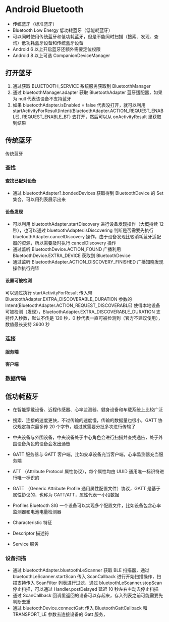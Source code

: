 
# Android Bluetooth
- 传统蓝牙（标准蓝牙）
- Bluetooth Low Energy 低功耗蓝牙（低能耗蓝牙）
- 可以同时使用传统蓝牙和低功耗蓝牙，但是不能同时扫描（搜索、发现、查询）低功耗蓝牙设备和传统蓝牙设备
- Android 6 以上开启蓝牙还额外需要定位权限
- Android 8 以上可选 CompanionDeviceManager 


## 打开蓝牙
1. 通过获取 BLUETOOTH_SERVICE 系统服务获取到 BluetoothManager
2. 通过 bluetoothManager.adapter 获取 BluetoothAdapter 蓝牙适配器，如果为 null 代表该设备不支持蓝牙
3. 如果 bluetoothAdapter.isEnabled = false 代表没打开，就可以利用 startActivityForResult(Intent(BluetoothAdapter.ACTION_REQUEST_ENABLE), REQUEST_ENABLE_BT) 去打开，然后可以从 onActivityResult 里获取到结果


## 传统蓝牙
传统蓝牙

### 查找
#### 查找已配对设备
- 通过 bluetoothAdapter?.bondedDevices 获取得到 BluetoothDevice 的 Set 集合，可以用列表展示出来

#### 设备发现
- 可以利用 bluetoothAdapter.startDiscovery 进行设备发现操作（大概持续 12 秒），也可以通过 bluetoothAdapter.isDiscovering 判断是否需要先执行 bluetoothAdapter.cancelDiscovery 操作，由于设备发现比较消耗蓝牙适配器的资源，所以需要及时执行 cancelDiscovery 操作 
- 通过监听 BluetoothDevice.ACTION_FOUND 广播利用 BluetoothDevice.EXTRA_DEVICE 获取到 BluetoothDevice
- 通过监听 BluetoothAdapter.ACTION_DISCOVERY_FINISHED 广播知晓发现操作执行完毕

#### 设置可被检测
可以通过执行 startActivityForResult 传入带 BluetoothAdapter.EXTRA_DISCOVERABLE_DURATION 参数的 Intent(BluetoothAdapter.ACTION_REQUEST_DISCOVERABLE) 使得本地设备可被检测（发现），BluetoothAdapter.EXTRA_DISCOVERABLE_DURATION 支持传入秒数，默认不传是 120 秒，0 秒代表一直可被检测到（官方不建议使用），数值最长支持 3600 秒

### 连接
#### 服务端

#### 客户端

### 数据传输



## 低功耗蓝牙
- 在智能穿戴设备、近程传感器、心率监测器、健身设备和车载系统上比较广泛
- 搜索、连接的速度更快，不过传输的速度慢，传输的数据量也很小，GATT 协议规定每次最多传 20 个字节，超过就需要分批多次进行传输了
- 中央设备与外围设备，中央设备处于中心角色会进行扫描并查找通告，处于外围设备角色的设备会发出通告
- GATT 服务器与 GATT 客户端，比如安卓设备充当客户端，心率监测器充当服务端

- ATT （Attribute Protocol 属性协议），每个属性均由 UUID 通用唯一标识符进行唯一标识的
- GATT （Generic Attribute Profile 通用属性配置文件）协议，GATT 是基于属性协议的，也称为 GATT/ATT，属性代表一小段数据
- Profiles Bluetooth SIG 一个设备可以实现多个配置文件，比如设备包含心率监测器和电池电量检测器
- Characteristic 特征
- Descriptor 描述符
- Service 服务


### 设备扫描
- 通过 bluetoothAdapter.bluetoothLeScanner 获取 BLE 扫描器，通过 bluetoothLeScanner.startScan 传入 ScanCallback 进行开始扫描操作，扫描支持传入 ScanFilter 列表进行过滤，通过 bluetoothLeScanner.stopScan 停止扫描，可以通过 Handler.postDelayed 延迟 10 秒左右主动去停止扫描
- 通过 ScanCallback 回调里返回的设备可以存起来，存入列表之前可能需要先判断去重
- 通过 bluetoothDevice.connectGatt 传入 BluetoothGattCallback  和 TRANSPORT_LE 参数去连接设备的 Gatt 服务，
